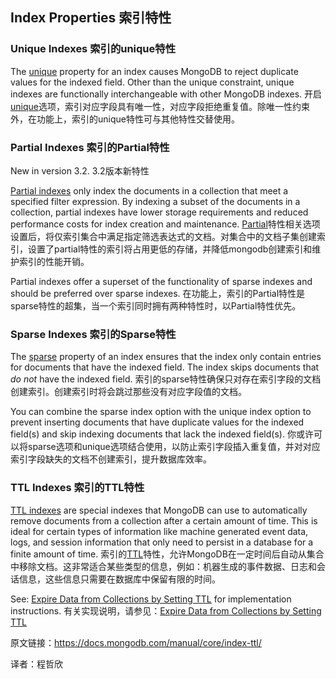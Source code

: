 
## Index Properties[](#index-properties "Permalink to this headline")   索引特性

### Unique Indexes[](#unique-indexes "Permalink to this headline")    索引的unique特性

The  [unique](https://docs.mongodb.com/manual/core/index-unique.html)  property for an index causes MongoDB to reject duplicate values for the indexed field. Other than the unique constraint, unique indexes are functionally interchangeable with other MongoDB indexes.
开启[unique](https://docs.mongodb.com/manual/core/index-unique.html)选项，索引对应字段具有唯一性，对应字段拒绝重复值。除唯一性约束外，在功能上，索引的unique特性可与其他特性交替使用。

### Partial Indexes[](#partial-indexes "Permalink to this headline")   索引的Partial特性

New in version 3.2.
3.2版本新特性

[Partial indexes](https://docs.mongodb.com/manual/core/index-partial.html)  only index the documents in a collection that meet a specified filter expression. By indexing a subset of the documents in a collection, partial indexes have lower storage requirements and reduced performance costs for index creation and maintenance.
[Partial](https://docs.mongodb.com/manual/core/index-partial.html)特性相关选项设置后，将仅索引集合中满足指定筛选表达式的文档。对集合中的文档子集创建索引，设置了partial特性的索引将占用更低的存储，并降低mongodb创建索引和维护索引的性能开销。

Partial indexes offer a superset of the functionality of sparse indexes and should be preferred over sparse indexes.
在功能上，索引的Partial特性是sparse特性的超集，当一个索引同时拥有两种特性时，以Partial特性优先。

### Sparse Indexes[](#sparse-indexes "Permalink to this headline")  索引的Sparse特性

The  [sparse](https://docs.mongodb.com/manual/core/index-sparse.html)  property of an index ensures that the index only contain entries for documents that have the indexed field. The index skips documents that  _do not_  have the indexed field.
索引的sparse特性确保只对存在索引字段的文档创建索引。创建索引时将会跳过那些没有对应字段值的文档。

You can combine the sparse index option with the unique index option to prevent inserting documents that have duplicate values for the indexed field(s) and skip indexing documents that lack the indexed field(s).
你或许可以将sparse选项和unique选项结合使用，以防止索引字段插入重复值，并对对应索引字段缺失的文档不创建索引，提升数据库效率。

### TTL Indexes[](#ttl-indexes "Permalink to this headline")  索引的TTL特性

[TTL indexes](https://docs.mongodb.com/manual/core/index-ttl.html)  are special indexes that MongoDB can use to automatically remove documents from a collection after a certain amount of time. This is ideal for certain types of information like machine generated event data, logs, and session information that only need to persist in a database for a finite amount of time.
索引的[TTL](https://docs.mongodb.com/manual/core/index-ttl.html)特性，允许MongoDB在一定时间后自动从集合中移除文档。这非常适合某些类型的信息，例如：机器生成的事件数据、日志和会话信息，这些信息只需要在数据库中保留有限的时间。

See:  [Expire Data from Collections by Setting TTL](https://docs.mongodb.com/manual/tutorial/expire-data.html)  for implementation instructions.
有关实现说明，请参见：[Expire Data from Collections by Setting TTL](https://docs.mongodb.com/manual/tutorial/expire-data.html)



原文链接：https://docs.mongodb.com/manual/core/index-ttl/

译者：程哲欣